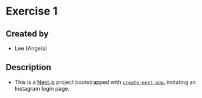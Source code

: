 # Exercise 1
## Created by 
- Lee (Angela)

## Description
- This is a [Next.js](https://nextjs.org/) project bootstrapped with [`create-next-app`](https://github.com/vercel/next.js/tree/canary/packages/create-next-app), imitating an Instagram login page. 
